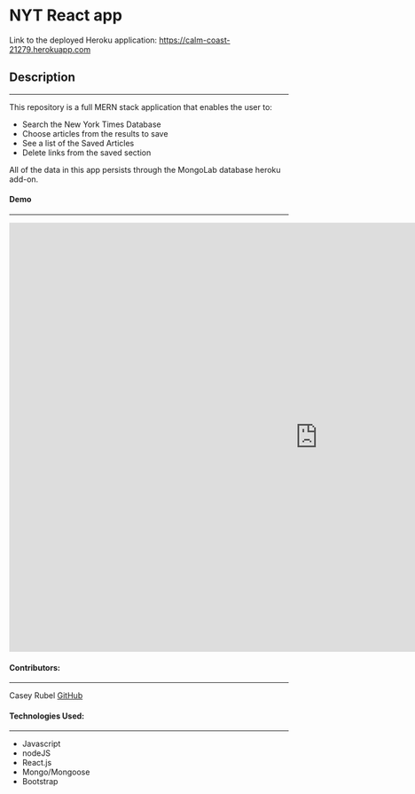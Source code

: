 # NYT React app

Link to the deployed Heroku application: https://calm-coast-21279.herokuapp.com


## Description
***
This repository is a full MERN stack application that enables the user to: 

* Search the New York Times Database
* Choose articles from the results to save
* See a list of the Saved Articles
* Delete links from the saved section

All of the data in this app persists through the MongoLab database heroku add-on. 

#### Demo
***

<iframe src='https://gfycat.com/ifr/VengefulSadBluefish' frameborder='0' scrolling='no' width='1112' height='774' allowfullscreen></iframe>

#### Contributors:
***

Casey Rubel [GitHub](https://github.com/caseyrubel)


#### Technologies Used:
***

* Javascript
* nodeJS
* React.js
* Mongo/Mongoose
* Bootstrap

